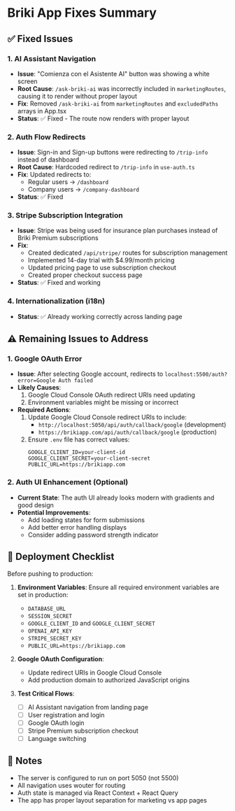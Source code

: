 # Briki App Fixes Summary

## ✅ Fixed Issues

### 1. AI Assistant Navigation
- **Issue**: "Comienza con el Asistente AI" button was showing a white screen
- **Root Cause**: `/ask-briki-ai` was incorrectly included in `marketingRoutes`, causing it to render without proper layout
- **Fix**: Removed `/ask-briki-ai` from `marketingRoutes` and `excludedPaths` arrays in App.tsx
- **Status**: ✅ Fixed - The route now renders with proper layout

### 2. Auth Flow Redirects
- **Issue**: Sign-in and Sign-up buttons were redirecting to `/trip-info` instead of dashboard
- **Root Cause**: Hardcoded redirect to `/trip-info` in `use-auth.ts`
- **Fix**: Updated redirects to:
  - Regular users → `/dashboard`
  - Company users → `/company-dashboard`
- **Status**: ✅ Fixed

### 3. Stripe Subscription Integration
- **Issue**: Stripe was being used for insurance plan purchases instead of Briki Premium subscriptions
- **Fix**: 
  - Created dedicated `/api/stripe/` routes for subscription management
  - Implemented 14-day trial with $4.99/month pricing
  - Updated pricing page to use subscription checkout
  - Created proper checkout success page
- **Status**: ✅ Fixed and working

### 4. Internationalization (i18n)
- **Status**: ✅ Already working correctly across landing page

## ⚠️ Remaining Issues to Address

### 1. Google OAuth Error
- **Issue**: After selecting Google account, redirects to `localhost:5500/auth?error=Google Auth failed`
- **Likely Causes**:
  1. Google Cloud Console OAuth redirect URIs need updating
  2. Environment variables might be missing or incorrect
- **Required Actions**:
  1. Update Google Cloud Console redirect URIs to include:
     - `http://localhost:5050/api/auth/callback/google` (development)
     - `https://brikiapp.com/api/auth/callback/google` (production)
  2. Ensure `.env` file has correct values:
     ```
     GOOGLE_CLIENT_ID=your-client-id
     GOOGLE_CLIENT_SECRET=your-client-secret
     PUBLIC_URL=https://brikiapp.com
     ```

### 2. Auth UI Enhancement (Optional)
- **Current State**: The auth UI already looks modern with gradients and good design
- **Potential Improvements**:
  - Add loading states for form submissions
  - Add better error handling displays
  - Consider adding password strength indicator

## 🚀 Deployment Checklist

Before pushing to production:

1. **Environment Variables**: Ensure all required environment variables are set in production:
   - `DATABASE_URL`
   - `SESSION_SECRET`
   - `GOOGLE_CLIENT_ID` and `GOOGLE_CLIENT_SECRET`
   - `OPENAI_API_KEY`
   - `STRIPE_SECRET_KEY`
   - `PUBLIC_URL=https://brikiapp.com`

2. **Google OAuth Configuration**:
   - Update redirect URIs in Google Cloud Console
   - Add production domain to authorized JavaScript origins

3. **Test Critical Flows**:
   - [ ] AI Assistant navigation from landing page
   - [ ] User registration and login
   - [ ] Google OAuth login
   - [ ] Stripe Premium subscription checkout
   - [ ] Language switching

## 📝 Notes

- The server is configured to run on port 5050 (not 5500)
- All navigation uses wouter for routing
- Auth state is managed via React Context + React Query
- The app has proper layout separation for marketing vs app pages 